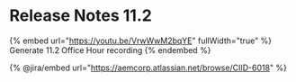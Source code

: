 # Release Notes 11.2

{% embed url="https://youtu.be/VrwWwM2bqYE" fullWidth="true" %}
Generate 11.2 Office Hour recording
{% endembed %}

{% @jira/embed url="https://aemcorp.atlassian.net/browse/CIID-6018" %}
